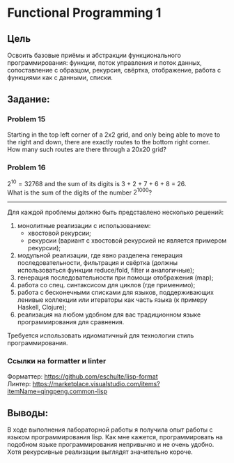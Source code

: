 # Functional Programming 1
## Цель
Освоить базовые приёмы и абстракции функционального программирования:
функции, поток управления и поток данных, сопоставление с образцом,
рекурсия, свёртка, отображение, работа с функциями как с данными, списки.

## Задание:
### Problem 15
Starting in the top left corner of a 2x2 grid, and only being able to move to the right and down, there are exactly routes to the bottom right corner. </br>
How many such routes are there through a 20x20 grid?
### Problem 16
$2^{10} = 32768$ and the sum of its digits is 3 + 2 + 7 + 6 + 8 = 26. </br>
What is the sum of the digits of the number $2^{1000}$?

---

Для каждой проблемы должно быть представлено несколько решений:

1. монолитные реализации с использованием:
   - хвостовой рекурсии;
   - рекурсии (вариант с хвостовой рекурсией не является примером рекурсии);
2. модульной реализации, где явно разделена генерация последовательности,
   фильтрация и свёртка (должны использоваться функции reduce/fold, filter и аналогичные);
3. генерация последовательности при помощи отображения (map);
4. работа со спец. синтаксисом для циклов (где применимо);
5. работа с бесконечными списками для языков, поддерживающих ленивые коллекции или
   итераторы как часть языка (к примеру Haskell, Clojure);
6. реализация на любом удобном для вас традиционном языке программирования для сравнения.

Требуется использовать идиоматичный для технологии стиль программирования.

### Ссылки на formatter и linter

Форматтер: https://github.com/eschulte/lisp-format <br>
Линтер: https://marketplace.visualstudio.com/items?itemName=qingpeng.common-lisp

## Выводы:

В ходе выполнения лабораторной работы я получила опыт работы с языком программирования lisp. Как мне кажется, программировать на подобном языке программирования непривычно и не очень удобно. Хотя рекурсивные реализации выглядят значительно короче.
